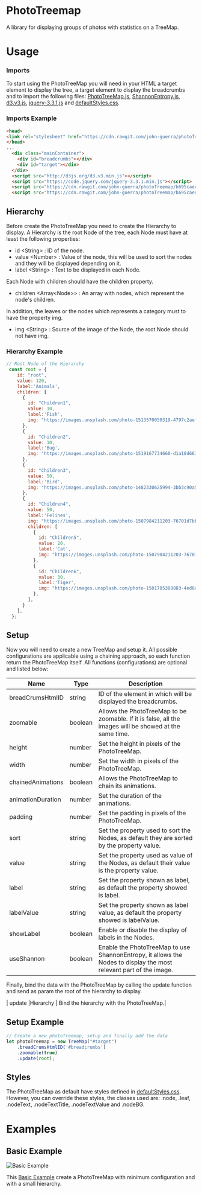 # PhotoTreemap

A library for displaying groups of photos with statistics on a TreeMap.

# Usage

### Imports
To start using the PhotoTreeMap you will need in your HTML a target element to display the tree, a target element to display the breadcrumbs and to import the following files: [PhotoTreeMap.js](https://raw.githubusercontent.com/john-guerra/photoTreemap/master/source/PhotoTreeMap.js), [ShannonEntropy.js](https://raw.githubusercontent.com/john-guerra/photoTreemap/master/source/ShannonEntropy.js), [d3.v3.js](http://d3js.org/d3.v3.min.js), [jquery-3.3.1.js](https://code.jquery.com/jquery-3.3.1.min.js) and [defaultStyles.css](https://raw.githubusercontent.com/john-guerra/photoTreemap/master/source/css/defaultStyles.css).

### Imports Example

```html
<head>
<link rel="stylesheet" href="https://cdn.rawgit.com/john-guerra/photoTreemap/b695caed7b139317ae78b49feaff3ab19bb1ff47/source/css/defaultStyles.css">
</head>
...
  <div class="mainContainer">
    <div id="breadcrumbs"></div>
    <div id="target"></div>
  </div>
  <script src="http://d3js.org/d3.v3.min.js"></script>
  <script src="https://code.jquery.com/jquery-3.3.1.min.js"></script>
  <script src="https://cdn.rawgit.com/john-guerra/photoTreemap/b695caed7b139317ae78b49feaff3ab19bb1ff47/source/ShannonEntropy.js"></script>
  <script src="https://cdn.rawgit.com/john-guerra/photoTreemap/b695caed7b139317ae78b49feaff3ab19bb1ff47/source/PhotoTreeMap.js"></script>
```
## Hierarchy
Before create the PhotoTreeMap you need to create the Hierarchy to display. A Hierarchy is the root Node of the tree, each Node must have at least the following properties:
* id \<String> : ID of the node.
* value \<Number> : Value of the node, this will be used to sort the nodes and they will be displayed depending on it.
* label \<String> : Text to be displayed in each Node.

Each Node with children should have the children property.

* children \<Array\<Node>> : An array with nodes, which represent the node's children.

In addition, the leaves or the nodes which represents a category must to have the property img.

* img \<String> : Source of the image of the Node, the root Node should not have img.

### Hierarchy Example

```javascript
// Root Node of the Hierarchy
 const root = {
    id: "root",
    value: 120,
    label:'Animals',
    children: [
      {
        id: "Children1",
        value: 10,
        label:'Fish',
        img: "https://images.unsplash.com/photo-1513570050319-4797c2aef25e?ixlib=rb-0.3.5&ixid=eyJhcHBfaWQiOjEyMDd9&s=9a0e774d1c6dc64d2db999ac99fd5dd0&auto=format&fit=crop&w=1079&q=80",
      },
      {
        id: "Children2",
        value: 10,
        label:'Bug',
        img: "https://images.unsplash.com/photo-1519167734660-d1a18d66190b?ixlib=rb-0.3.5&ixid=eyJhcHBfaWQiOjEyMDd9&s=cfde3f91a1c44c82fc604ffc2bf5af19&auto=format&fit=crop&w=1049&q=80",
      },
      {
        id: "Children3",
        value: 50,
        label:'Bird',
        img: "https://images.unsplash.com/photo-1482330625994-3bb3c90a5d05?ixlib=rb-0.3.5&ixid=eyJhcHBfaWQiOjEyMDd9&s=e0ead9e00f1af258d880308b9a0af37b&auto=format&fit=crop&w=1052&q=80",
      },
      {
        id: "Children4",
        value: 50,
        label:'Felines',
        img: "https://images.unsplash.com/photo-1507984211203-76701d7bb120?ixlib=rb-0.3.5&ixid=eyJhcHBfaWQiOjEyMDd9&s=eacbf50fac29a13afba26ad7499cedee&auto=format&fit=crop&w=1052&q=80",
        children: [
          {
            id: "Children5",
            value: 20,
            label:'Cat',
            img: "https://images.unsplash.com/photo-1507984211203-76701d7bb120?ixlib=rb-0.3.5&ixid=eyJhcHBfaWQiOjEyMDd9&s=eacbf50fac29a13afba26ad7499cedee&auto=format&fit=crop&w=1052&q=80"
          },
          {
            id: "Children6",
            value: 30,
            label:'Tiger',
            img: "https://images.unsplash.com/photo-1501705388883-4ed8a543392c?ixlib=rb-0.3.5&ixid=eyJhcHBfaWQiOjEyMDd9&s=9da9e3aa07ca3d4d09a08ec168815d68&auto=format&fit=crop&w=1050&q=80"
          },
        ],
      }
    ],
  };
```
## Setup

Now you will need to create a new TreeMap and setup it. All possible configurations are applicable using a chaining approach, so each function return the PhotoTreeMap itself. All functions (configurations) are optional and listed below:

| Name                  | Type                  |  Description |
| -------------         |-------------          | -----                            |
| breadCrumsHtmlID      | string                | ID of the element in which will be displayed the breadcrumbs.|
| zoomable              | boolean               | Allows the PhotoTreeMap to be zoomable. If it is false, all the images will be showed at the same time.|
| height                | number                | Set the height in pixels of the PhotoTreeMap.|
| width                 | number                | Set the width in pixels of the PhotoTreeMap.|
| chainedAnimations     | boolean               | Allows the PhotoTreeMap to chain its animations.|
| animationDuration     | number                | Set the duration of the animations.|
| padding               | number                | Set the padding in pixels of the PhotoTreeMap.|
| sort                  | string                | Set the property used to sort the Nodes, as default they are sorted by the property value.|
| value                 | string                | Set the property used as value of the Nodes, as default their value is the property value.|
| label                 | string                | Set the property shown as label, as default the property showed is label.|
| labelValue            | string                | Set the property shown as label value, as default the property showed is labelValue.|
| showLabel             | boolean               | Enable or disable the display of labels in the Nodes.|
| useShannon            | boolean               | Enable the PhotoTreeMap to use ShannonEntropy, it allows the Nodes to display the most relevant part of the image.|

Finally, bind the data with the PhotoTreeMap by calling the update function and send as param the root of the hierarchy to display.
         
| update                |Hierarchy              | Bind the hierarchy with the PhotoTreeMap.|

## Setup Example

```javascript
// Create a new photoTreemap, setup and finally add the data
let photoTreemap = new TreeMap("#target")
    .breadCrumsHtmlID('#breadcrumbs')
    .zoomable(true)
    .update(root);
```

## Styles
The PhotoTreeMap as default have styles defined in [defaultStyles.css](https://raw.githubusercontent.com/john-guerra/photoTreemap/master/source/css/defaultStyles.css). However, you can override these styles, the classes used are: .node, .leaf, .nodeText, .nodeTextTitle, .nodeTextValue and .nodeBG.

# Examples
 
## Basic Example

![Basic Example](https://github.com/john-guerra/photoTreemap/blob/master/examples/demos/PTMDemoBasicExample1.gif?raw=true "PhotoTreeMap Basic Example Demo 1")

This [Basic Example](https://github.com/john-guerra/photoTreemap/tree/master/examples/basic) create a PhotoTreeMap with minimum configuration and with a small hierarchy.
